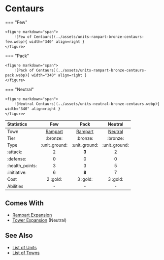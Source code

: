 # Centaurs

=== "Few"

    <figure markdown="span">
        ![Few of Centaurs](../assets/units-rampart-bronze-centaurs-few.webp){ width="340" align=right }
    </figure>

=== "Pack"

    <figure markdown="span">
        ![Pack of Centaurs](../assets/units-rampart-bronze-centaurs-pack.webp){ width="340" align=right }
    </figure>

=== "Neutral"

    <figure markdown="span">
        ![Neutral Centaurs](../assets/units-neutral-bronze-centaurs.webp){ width="340" align=right }
    </figure>


| Statistics | Few | Pack | Neutral |
| :--- | :---: | :---: | :---: |
| Town | [Rampart](../towns/rampart.md) | [Rampart](../towns/rampart.md) | [Neutral](../towns/neutral.md) |
| Tier | :bronze: | :bronze: | :bronze: |
| Type | :unit_ground: | :unit_ground: | :unit_ground: |
| :attack: | 2 | **3** | 2 |
| :defense: | 0 | 0 | 0 |
| :health_points: | 3 | 3 | 5 |
| :initiative: | 6 | **8** | 7 |
| Cost | 2 :gold: | 3 :gold: | 3 :gold: |
| Abilities | - | - | - |


## Comes With

- [Rampart Expansion](../content.md)
- [Tower Expansion](../content.md) (Neutral)


## See Also

- [List of Units](index.md)
- [List of Towns](../towns/index.md)
